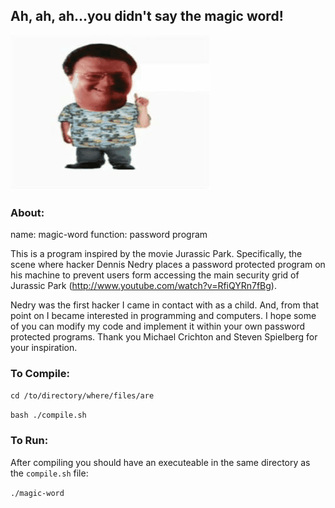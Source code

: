 ## Ah, ah, ah...you didn't say the magic word!

<img src = "./data/ned.gif">

### About:

name: magic-word
function: password program

This is a program inspired by the movie Jurassic Park. Specifically, the scene where hacker Dennis Nedry places a password protected program on his machine to prevent users form accessing the main security grid of Jurassic Park (http://www.youtube.com/watch?v=RfiQYRn7fBg).

 Nedry was the first hacker I came in contact with as a child. And, from that point on I became interested in programming and computers. I hope some of you can modify my code and implement it within your own password protected programs. Thank you Michael Crichton and Steven Spielberg for your inspiration.

### To Compile:

`cd /to/directory/where/files/are`

`bash ./compile.sh`

### To Run:
After compiling you should have an executeable in the same directory as the
`compile.sh` file:

`./magic-word`